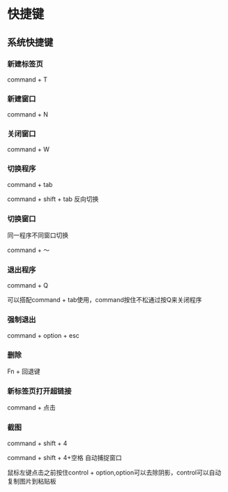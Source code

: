 # 快捷键

## 系统快捷键

### 新建标签页

command + T

### 新建窗口

command + N

### 关闭窗口

command + W

### 切换程序

command + tab

command + shift + tab 反向切换

### 切换窗口

同一程序不同窗口切换

command + ～ 

### 退出程序

command + Q

可以搭配command + tab使用，command按住不松通过按Q来关闭程序


### 强制退出

command + option + esc


### 删除

Fn + 回退键     

### 新标签页打开超链接

command + 点击

### 截图

command + shift + 4 

command + shift + 4+空格 自动捕捉窗口

鼠标左键点击之前按住control + option,option可以去除阴影，control可以自动复制图片到粘贴板